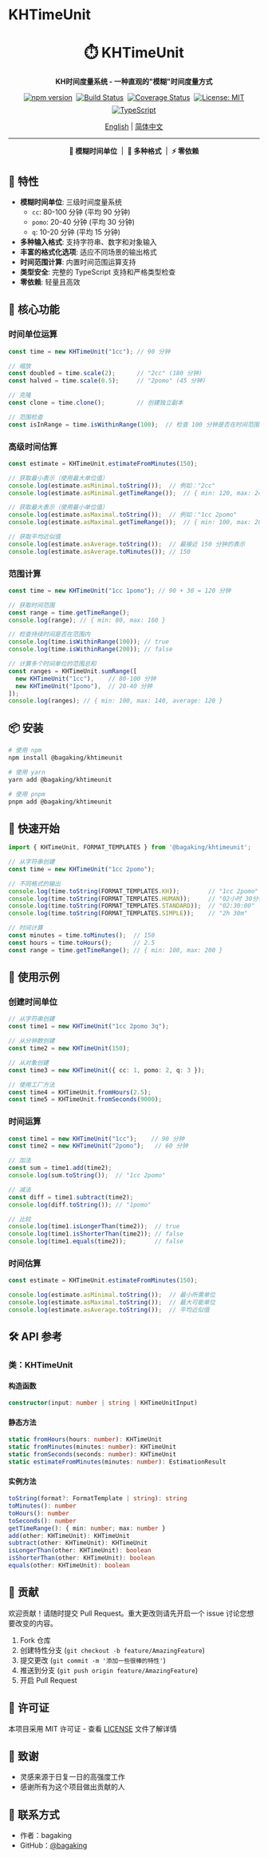 # KHTimeUnit

<div align="center">

<h1>⏱️ KHTimeUnit</h1>

<p align="center">
  <b>KH时间度量系统 - 一种直观的"模糊"时间度量方式</b>
</p>

<div style="display: flex; justify-content: center; gap: 0.5rem; flex-wrap: wrap;">
  <a href="https://www.npmjs.com/package/@bagaking/khtimeunit"><img src="https://img.shields.io/npm/v/@bagaking/khtimeunit.svg?style=flat-square" alt="npm version" /></a>
  <a href="https://github.com/bagaking/KHTimeUnit/actions/workflows/test.yml"><img src="https://github.com/bagaking/KHTimeUnit/actions/workflows/test.yml/badge.svg" alt="Build Status" /></a>
  <a href="https://codecov.io/gh/bagaking/KHTimeUnit"><img src="https://codecov.io/gh/bagaking/KHTimeUnit/branch/main/graph/badge.svg" alt="Coverage Status"/></a>
  <a href="https://opensource.org/licenses/MIT"><img src="https://img.shields.io/badge/License-MIT-yellow.svg?style=flat-square" alt="License: MIT" /></a>
  <a href="https://www.typescriptlang.org/"><img src="https://img.shields.io/badge/TypeScript-5.0-blue.svg?style=flat-square&logo=typescript" alt="TypeScript" /></a>
</div>

<p align="center">
  <a href="./README.md">English</a> | <a href="./README.zh-CN.md">简体中文</a>
</p>

</div>

---

<p align="center">
  <b>🌟 模糊时间单位</b> &nbsp;|&nbsp; 
  <b>🔄 多种格式</b> &nbsp;|&nbsp; 
  <b>⚡ 零依赖</b>
</p>

## 🌟 特性

- **模糊时间单位**: 三级时间度量系统
  - `cc`: 80-100 分钟 (平均 90 分钟)
  - `pomo`: 20-40 分钟 (平均 30 分钟)
  - `q`: 10-20 分钟 (平均 15 分钟)
- **多种输入格式**: 支持字符串、数字和对象输入
- **丰富的格式化选项**: 适应不同场景的输出格式
- **时间范围计算**: 内置时间范围运算支持
- **类型安全**: 完整的 TypeScript 支持和严格类型检查
- **零依赖**: 轻量且高效

## 🎯 核心功能

### 时间单位运算

```typescript
const time = new KHTimeUnit("1cc"); // 90 分钟

// 缩放
const doubled = time.scale(2);      // "2cc" (180 分钟)
const halved = time.scale(0.5);     // "2pomo" (45 分钟)

// 克隆
const clone = time.clone();         // 创建独立副本

// 范围检查
const isInRange = time.isWithinRange(100);  // 检查 100 分钟是否在时间范围内
```

### 高级时间估算

```typescript
const estimate = KHTimeUnit.estimateFromMinutes(150);

// 获取最小表示（使用最大单位值）
console.log(estimate.asMinimal.toString());  // 例如："2cc"
console.log(estimate.asMinimal.getTimeRange());  // { min: 120, max: 240 }

// 获取最大表示（使用最小单位值）
console.log(estimate.asMaximal.toString());  // 例如："1cc 2pomo"
console.log(estimate.asMaximal.getTimeRange());  // { min: 100, max: 200 }

// 获取平均近似值
console.log(estimate.asAverage.toString());  // 最接近 150 分钟的表示
console.log(estimate.asAverage.toMinutes()); // 150
```

### 范围计算

```typescript
const time = new KHTimeUnit("1cc 1pomo"); // 90 + 30 = 120 分钟

// 获取时间范围
const range = time.getTimeRange();
console.log(range); // { min: 80, max: 160 }

// 检查持续时间是否在范围内
console.log(time.isWithinRange(100)); // true
console.log(time.isWithinRange(200)); // false

// 计算多个时间单位的范围总和
const ranges = KHTimeUnit.sumRange([
  new KHTimeUnit("1cc"),    // 80-100 分钟
  new KHTimeUnit("1pomo"),  // 20-40 分钟
]);
console.log(ranges); // { min: 100, max: 140, average: 120 }
```

## 📦 安装

```bash
# 使用 npm
npm install @bagaking/khtimeunit

# 使用 yarn
yarn add @bagaking/khtimeunit

# 使用 pnpm
pnpm add @bagaking/khtimeunit
```

## 🚀 快速开始

```typescript
import { KHTimeUnit, FORMAT_TEMPLATES } from '@bagaking/khtimeunit';

// 从字符串创建
const time = new KHTimeUnit("1cc 2pomo");

// 不同格式的输出
console.log(time.toString(FORMAT_TEMPLATES.KH));        // "1cc 2pomo"
console.log(time.toString(FORMAT_TEMPLATES.HUMAN));     // "02小时 30分钟"
console.log(time.toString(FORMAT_TEMPLATES.STANDARD));  // "02:30:00"
console.log(time.toString(FORMAT_TEMPLATES.SIMPLE));    // "2h 30m"

// 时间计算
const minutes = time.toMinutes();  // 150
const hours = time.toHours();      // 2.5
const range = time.getTimeRange(); // { min: 100, max: 200 }
```

## 📖 使用示例

### 创建时间单位

```typescript
// 从字符串创建
const time1 = new KHTimeUnit("1cc 2pomo 3q");

// 从分钟数创建
const time2 = new KHTimeUnit(150);

// 从对象创建
const time3 = new KHTimeUnit({ cc: 1, pomo: 2, q: 3 });

// 使用工厂方法
const time4 = KHTimeUnit.fromHours(2.5);
const time5 = KHTimeUnit.fromSeconds(9000);
```

### 时间运算

```typescript
const time1 = new KHTimeUnit("1cc");    // 90 分钟
const time2 = new KHTimeUnit("2pomo");   // 60 分钟

// 加法
const sum = time1.add(time2);
console.log(sum.toString());  // "1cc 2pomo"

// 减法
const diff = time1.subtract(time2);
console.log(diff.toString()); // "1pomo"

// 比较
console.log(time1.isLongerThan(time2));  // true
console.log(time1.isShorterThan(time2)); // false
console.log(time1.equals(time2));        // false
```

### 时间估算

```typescript
const estimate = KHTimeUnit.estimateFromMinutes(150);

console.log(estimate.asMinimal.toString());  // 最小所需单位
console.log(estimate.asMaximal.toString());  // 最大可能单位
console.log(estimate.asAverage.toString());  // 平均近似值
```

## 🛠️ API 参考

### 类：KHTimeUnit

#### 构造函数

```typescript
constructor(input: number | string | KHTimeUnitInput)
```

#### 静态方法

```typescript
static fromHours(hours: number): KHTimeUnit
static fromMinutes(minutes: number): KHTimeUnit
static fromSeconds(seconds: number): KHTimeUnit
static estimateFromMinutes(minutes: number): EstimationResult
```

#### 实例方法

```typescript
toString(format?: FormatTemplate | string): string
toMinutes(): number
toHours(): number
toSeconds(): number
getTimeRange(): { min: number; max: number }
add(other: KHTimeUnit): KHTimeUnit
subtract(other: KHTimeUnit): KHTimeUnit
isLongerThan(other: KHTimeUnit): boolean
isShorterThan(other: KHTimeUnit): boolean
equals(other: KHTimeUnit): boolean
```

## 🤝 贡献

欢迎贡献！请随时提交 Pull Request。重大更改则请先开启一个 issue 讨论您想要改变的内容。

1. Fork 仓库
2. 创建特性分支 (`git checkout -b feature/AmazingFeature`)
3. 提交更改 (`git commit -m '添加一些很棒的特性'`)
4. 推送到分支 (`git push origin feature/AmazingFeature`)
5. 开启 Pull Request

## 📄 许可证

本项目采用 MIT 许可证 - 查看 [LICENSE](LICENSE) 文件了解详情

## 🙏 致谢

- 灵感来源于日复一日的高强度工作
- 感谢所有为这个项目做出贡献的人

## 📧 联系方式

- 作者：bagaking
- GitHub：[@bagaking](https://github.com/bagaking)
